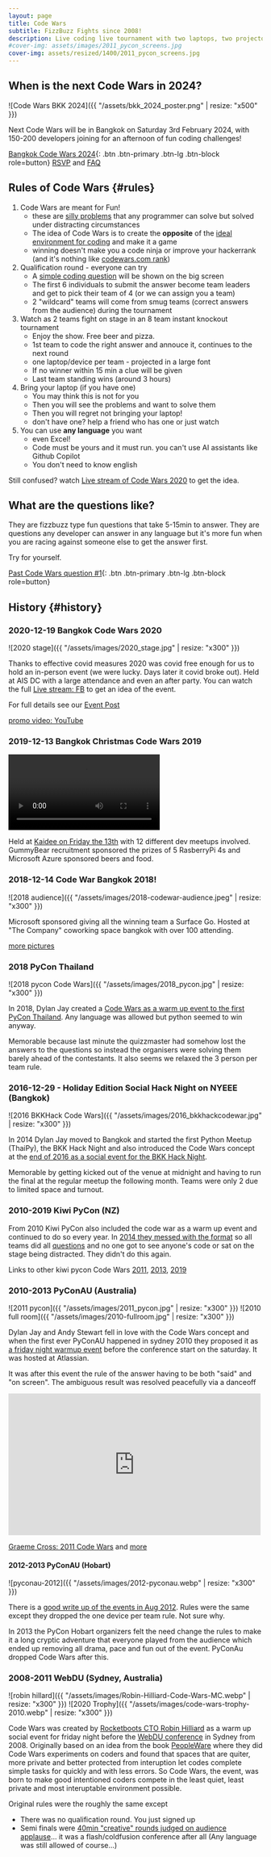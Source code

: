 ```yaml
---
layout: page
title: Code Wars
subtitle: FizzBuzz Fights since 2008!
description: Live coding live tournament with two laptops, two projectors, two teams at a time, one programming task - everyone else has some finger food and a drink and watches the chaos. Teams of 4 people formed spontaneously.
#cover-img: assets/images/2011_pycon_screens.jpg
cover-img: assets/resized/1400/2011_pycon_screens.jpg
---
```


<!-- {{ "/assets/images/2011_pycon_screens.jpg" | resize: "x544" }} -->

## When is the next Code Wars in 2024?

![Code Wars BKK 2024]({{ "/assets/bkk_2024_poster.png" | resize: "x500" }})

Next Code Wars will be in Bangkok on Saturday 3rd February 2024, with 150-200 developers joining for an afternoon of fun coding challenges!

[Bangkok Code Wars 2024](2024-02-03-codewars-bkk-2024/){: .btn .btn-primary .btn-lg .btn-block role=button}
[RSVP](2024-02-03-codewars-bkk-2024/) and [FAQ](2024-02-03-codewars-bkk-2024/)

## Rules of Code Wars {#rules}   
1. Code Wars are meant for Fun!
   - these are [silly problems](/test1) that any programmer can solve but solved under distracting circumstances
   - The idea of Code Wars is to create the **opposite** of the [ideal environment for coding](https://progress4success.com/peopleware-by-tom-demarco-timothy-lister-how-to-successfully-lead-in-the-software-industry-leadership-book-review-part-i/2/) and make it a game
   - winning doesn't make you a code ninja or improve your hackerrank (and it's nothing like [codewars.com rank](https://www.codewars.com/))
2. Qualification round - everyone can try
   - A [simple coding question](/test1) will be shown on the big screen
   - The first 6 individuals to submit the answer become team leaders and get to pick their team of 4 (or we can assign you a team)
   - 2 "wildcard" teams will come from smug teams (correct answers from the audience) during the tournament
3. Watch as 2 teams fight on stage in an 8 team instant knockout tournament
   - Enjoy the show. Free beer and pizza.
   - 1st team to code the right answer and annouce it, continues to the next round
   - one laptop/device per team - projected in a large font
   - If no winner within 15 min a clue will be given
   - Last team standing wins (around 3 hours)
4. Bring your laptop (if you have one)
   - You may think this is not for you
   - Then you will see the problems and want to solve them
   - Then you will regret not bringing your laptop!
   - don't have one? help a friend who has one or just watch
5. You can use **any language** you want
   - even Excel!
   - Code must be yours and it must run. you can't use AI assistants like Github Copilot
   - You don't need to know english

Still confused? watch [Live stream of Code Wars 2020](https://www.facebook.com/watch/live/?ref=watch_permalink&v=1016001628885678) to get the idea.

## What are the questions like?

They are fizzbuzz type fun questions that take 5-15min to answer.
They are questions any developer can answer in any language but
it's more fun when you are racing against someone else to get the answer first.

Try for yourself.

[Past Code Wars question \#1](test1/){: .btn .btn-primary .btn-lg .btn-block role=button}

## History {#history}

### 2020-12-19 Bangkok Code Wars 2020

![2020 stage]({{ "/assets/images/2020_stage.jpg" | resize: "x300" }})

Thanks to effective covid measures 2020 was covid free enough for us to hold an in-person event (we were lucky. Days later it covid broke out). Held at AIS DC with a large attendance and even an after party. You can watch the full [Live stream: FB](https://www.facebook.com/watch/live/?ref=watch_permalink&v=1016001628885678) to get an idea of the event.

For full details see our [Event Post](2020-12-18-codewar2020/)

[promo video: YouTube](https://www.youtube.com/watch?v=Gowm4cN6EXQ&t=6s)

### 2019-12-13 Bangkok Christmas Code Wars 2019

<video style="max-width:100%" controls>
  <source src="assets/images/2019_video.mp4" type="video/mp4">
  Your browser does not support the video tag.
</video>

Held at [Kaidee on Friday the 13th](https://www.ticketmelon.com/codewarfederation/christmascodewar2019?fbclid=IwAR2WsAOH7YhBL81jpcUOH84i8r1zYfn5vdimmoLJrjrZmM_g2P9JS9zk70Q) with 12 different dev meetups involved.
GummyBear recruitment sponsored the prizes of 5 RasberryPi 4s and Microsoft Azure sponsored beers and food.


### 2018-12-14 Code War Bangkok 2018!


![2018 audience]({{ "/assets/images/2018-codewar-audience.jpeg" | resize: "x300" }})

Microsoft sponsored giving all the winning team a Surface Go. Hosted at "The Company" coworking space bangkok with over 100 attending.

[more pictures](https://www.facebook.com/codewarfederation/posts/120601169358416)

### 2018 PyCon Thailand

![2018 pycon Code Wars]({{ "/assets/images/2018_pycon.jpg" | resize: "x300" }})

In 2018, Dylan Jay created a [Code Wars as a warm up event to the first PyCon Thailand](https://2019.th.pycon.org/pycon2018/code-war/index.html). Any language was allowed but python seemed to win anyway.

Memorable because last minute the quizzmaster had somehow lost the answers to the questions so instead the organisers were solving them barely ahead of the contestants. It also seems we relaxed the 3 person per team rule.

<!-- 
<iframe src="https://www.facebook.com/plugins/video.php?height=314&href=https%3A%2F%2Fwww.facebook.com%2FPyConThailand%2Fvideos%2F362179677639589%2F&show_text=false&width=560&t=0" width="500" height="281" style="border:none;overflow:hidden" scrolling="no" frameborder="0" allowfullscreen="true" allow="autoplay; clipboard-write; encrypted-media; picture-in-picture; web-share" allowFullScreen="true"></iframe> -->

### 2016-12-29 - Holiday Edition Social Hack Night on NYEEE (Bangkok)

![2016 BKKHack Code Wars]({{ "/assets/images/2016_bkkhackcodewar.jpg" | resize: "x300" }})

In 2014 Dylan Jay moved to Bangkok and started the first Python Meetup (ThaiPy), the BKK Hack Night and also introduced the
Code Wars concept at the [end of 2016 as a social event for the BKK Hack Night](https://www.meetup.com/en-AU/bkkhack/events/cxdkxlyvqbmc/).

Memorable by getting kicked out of the venue at midnight and having to run the final at the regular meetup the following month. Teams were only 2 due to limited space and turnout.

### 2010-2019 Kiwi PyCon (NZ)

From 2010 Kiwi PyCon also included the code war as a warm up event and continued to do so every year. 
In [2014 they messed with the format](https://wellington.pm.org/articles/codewars2014/) so all teams did all [questions](https://github.com/eliotb/codewars2014) and no one got to see anyone's code or sat on the stage being distracted. They didn't do this again.

Links to other kiwi pycon Code Wars [2011](https://www.scoop.co.nz/stories/BU1108/S00792/calling-all-it-geeks-and-tech-savvy-people.htm), [2013](https://kokorice.org/2013/07/19/register-for-kiwi-pycon-2013-today/), [2019](https://twitter.com/NZPUG/status/1164789719810498560)

### 2010-2013 PyConAU (Australia)

![2011 pycon]({{ "/assets/images/2011_pycon.jpg" | resize: "x300" }})
![2010 full room]({{ "/assets/images/2010-fullroom.jpg" | resize: "x300" }})

Dylan Jay and Andy Stewart fell in love with the Code Wars concept and when the first ever PyConAU happened in sydney
2010 they proposed it as [a friday night warmup event](http://anyvite.com/byq1czpyyc) before the conference start on the saturday. It was hosted at Atlassian.

It was after this event the rule of the answer having to be both "said" and "on screen". The ambiguous result was resolved
peacefully via a danceoff

<iframe width="500" height="281" src="https://www.youtube.com/embed/gH4S6WfgWwk?si=K86oxkurULCvK8RY" title="YouTube video player" frameborder="0" allow="accelerometer; autoplay; clipboard-write; encrypted-media; gyroscope; picture-in-picture; web-share" allowfullscreen></iframe>

[Graeme Cross: 2011 Code Wars](https://www.flickr.com/photos/66855660@N07/with/6087255630/) and [more](https://hiveminer.com/Tags/codewar)


#### 2012-2013 PyConAU (Hobart)

![pyconau-2012]({{ "/assets/images/2012-pyconau.webp" | resize: "x300" }})

There is a [good write up of the events in Aug 2012](https://www.curiousvenn.com/2012/08/codewars-at-pycon-au-2012/?fbclid=IwAR0g1Dc2G6aO7UQTRaiND_WWXHfLNsQWQmNJcHx4sImnTiLmp8hGaWKVuNA). Rules were the same except they dropped the one device per team rule. Not sure why.

In 2013 the PyCon Hobart organizers felt the need change the rules to make it a long cryptic adventure that everyone played from the audience which ended up removing all drama, pace and fun out of the event. PyConAu dropped Code Wars after this.


### 2008-2011 WebDU (Sydney, Australia)

![robin hillard]({{ "/assets/images/Robin-Hilliard-Code-Wars-MC.webp" | resize: "x300" }})
![2020 Trophy]({{ "/assets/images/code-wars-trophy-2010.webp" | resize: "x300" }})

Code Wars was created by [Rocketboots CTO Robin Hilliard](https://www.linkedin.com/in/robinhilliard/) as a warm up social event for friday night before the [WebDU conference](https://www.flickr.com/photos/webdu/3553047315/) in Sydney from 2008. Originally based on an idea from the book [PeopleWare](https://progress4success.com/peopleware-by-tom-demarco-timothy-lister-how-to-successfully-lead-in-the-software-industry-leadership-book-review-part-i/2/) where they did Code Wars experiments on coders and 
found that spaces that are quiter, more private and better protected from interuption let codes complete simple tasks for quickly and with less errors. 
So Code Wars, the event, was born to make good intentioned coders compete in the least quiet, least private and most interuptable environment possible.

Original rules were the roughly the same except
- There was no qualification round. You just signed up
- Semi finals were [40min "creative" rounds judged on audience applause](https://www.eriontheinterweb.com/2010/05/codewars-2010-the-challenge-make-an-app-to-make-steve-jobs-relax-in-flash)... it was a flash/coldfusion conference after all (Any language was still allowed of course...)